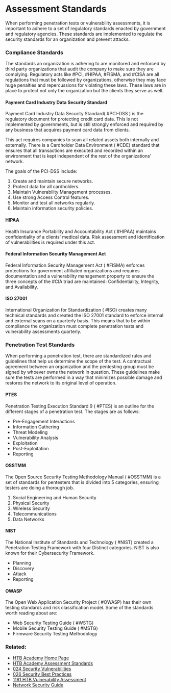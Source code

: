 # Assessment Standards

When performing penetration tests or vulnerability assessments, it is important to adhere to a set of regulatory standards enacted by government and regulatory agencies. These standards are implemented to regulate the security standards for an organization and prevent attacks.

### Compliance Standards

The standards an organization is adhering to are monitored and enforced by third party organizations that audit the company to make sure they are complying. Regulatory acts like #PCI, #HIPAA, #FISMA, and #CISA are all regulations that must be followed by organizations, otherwise they may face huge penalties and repercussions for violating these laws. These laws are in place to protect not only the organization but the clients they serve as well.

#### Payment Card Industry Data Security Standard 

Payment Card Industry Data Security Standard( #PCI-DSS ) is the regulatory document for protecting credit card data. This is not implemented by governments, but is still strongly enforced and required by any business that acquires payment card data from clients. 

This act requires companies to scan all related assets both internally and externally. There is a Cardholder Data Environment ( #CDE) standard that ensures that all transactions are executed and recorded within an environment that is kept independent of the rest of the organizations' network. 

The goals of the PCI-DSS include:

1. Create and maintain secure networks.
2. Protect data for all cardholders.
3. Maintain Vulnerability Management processes.
4. Use strong Access Control features.
5. Monitor and test all networks regularly.
6. Maintain information security policies.

#### HIPAA

Health Insurance Portability and Accountability Act ( #HIPAA) maintains confidentiality of a clients' medical data. Risk assessment and identification of vulnerabilities is required under this act.

#### Federal Information Security Management Act

 Federal Information Security Management Act ( #FISMA) enforces protections for government affiliated organizations and requires documentation and a vulnerability management property to ensure the three concepts of the #CIA triad are maintained: Confidentiality, Integrity, and Availability.

#### ISO 27001

International Organization for Standardization ( #ISO) creates many technical standards and created the ISO 27001 standard to enforce internal and external scans on a quarterly basis. This means that to be within compliance the organization must complete penetration tests and vulnerability assessments quarterly.

### Penetration Test Standards

When performing a penetration test, there are standardized rules and guidelines that help us determine the scope of the test. A contractual agreement between an organization and the pentesting group must be signed by whoever owns the network in question. These guidelines make sure the tests are performed in a way that minimizes possible damage and restores the network to its original level of operation. 

#### PTES

Penetration Testing Execution Standard 9 ( #PTES) is an outline for the different stages of a penetration test. The stages are as follows:

- Pre-Engagement Interactions
- Information Gathering
- Threat Modeling
- Vulnerability Analysis
- Exploitation
- Post-Exploitation
- Reporting

#### OSSTMM

The Open Source Security Testing Methodology Manual ( #OSSTMM) is a set of standards for pentesters that is divided into 5 categories, ensuring testers are doing a thorough job.

1. Social Engineering and Human Security
2. Physical Security
3. Wireless Security
4. Telecommunications 
5. Data Networks

#### NIST

The National Institute of Standards and Technology ( #NIST) created a Penetration Testing Framework with four Distinct categories. NIST is also known for their Cybersecurity Framework.

- Planning
- Discovery
- Attack
- Reporting

#### OWASP

The Open Web Application Security Project ( #OWASP) has their own testing standards and risk classification model. Some of the standards worth reading about are:

 - Web Security Testing Guide ( #WSTG)
 - Mobile Security Testing Guide ( #MSTG)
 - Firmware Security Testing Methodology

### Related:

- [HTB Academy Home Page](https://academy.hackthebox.com/ 'HTB Academy Home Page')
- [HTB Academy Assessment Standards](https://academy.hackthebox.com/module/108/section/1027 'HTB Academy module on assessment standards')
- [024 Security Vulnerabilities](024%20Security%20Vulnerabilities.md)
- [026 Security Best Practices](026%20Security%20Best%20Practices.md)
- [1161 HTB Vulnerability Assessment](1161%20HTB%20Vulnerability%20Assessment.md)
- [Network Security Guide](Network%20Security%20Guide.md)

